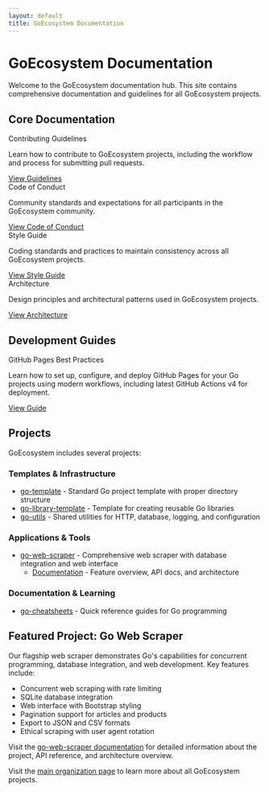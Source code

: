```yaml
---
layout: default
title: GoEcosystem Documentation
---
```


# GoEcosystem Documentation

Welcome to the GoEcosystem documentation hub. This site contains comprehensive documentation and guidelines for all GoEcosystem projects.

## Core Documentation

<div class="row">
  <div class="col-md-6">
    <div class="card">
      <div class="card-title">
        <i class="fas fa-code-branch"></i> Contributing Guidelines
      </div>
      <p>Learn how to contribute to GoEcosystem projects, including the workflow and process for submitting pull requests.</p>
      <a href="CONTRIBUTING.html">View Guidelines <i class="fas fa-arrow-right"></i></a>
    </div>
  </div>
  <div class="col-md-6">
    <div class="card">
      <div class="card-title">
        <i class="fas fa-users"></i> Code of Conduct
      </div>
      <p>Community standards and expectations for all participants in the GoEcosystem community.</p>
      <a href="CODE_OF_CONDUCT.html">View Code of Conduct <i class="fas fa-arrow-right"></i></a>
    </div>
  </div>
</div>

<div class="row">
  <div class="col-md-6">
    <div class="card">
      <div class="card-title">
        <i class="fas fa-pencil-ruler"></i> Style Guide
      </div>
      <p>Coding standards and practices to maintain consistency across all GoEcosystem projects.</p>
      <a href="STYLE_GUIDE.html">View Style Guide <i class="fas fa-arrow-right"></i></a>
    </div>
  </div>
  <div class="col-md-6">
    <div class="card">
      <div class="card-title">
        <i class="fas fa-sitemap"></i> Architecture
      </div>
      <p>Design principles and architectural patterns used in GoEcosystem projects.</p>
      <a href="ARCHITECTURE.html">View Architecture <i class="fas fa-arrow-right"></i></a>
    </div>
  </div>
</div>

## Development Guides

<div class="card">
  <div class="card-title">
    <i class="fas fa-globe"></i> GitHub Pages Best Practices
  </div>
  <p>Learn how to set up, configure, and deploy GitHub Pages for your Go projects using modern workflows, including latest GitHub Actions v4 for deployment.</p>
  <a href="pages/github_pages_best_practices.html">View Guide <i class="fas fa-arrow-right"></i></a>
</div>

## Projects

GoEcosystem includes several projects:

### Templates & Infrastructure

- <i class="fas fa-folder-tree"></i> [go-template](https://github.com/GoEcosystem/go-template) - Standard Go project template with proper directory structure
- <i class="fas fa-book-open"></i> [go-library-template](https://github.com/GoEcosystem/go-library-template) - Template for creating reusable Go libraries
- <i class="fas fa-tools"></i> [go-utils](https://github.com/GoEcosystem/go-utils) - Shared utilities for HTTP, database, logging, and configuration

### Applications & Tools

- <i class="fas fa-spider"></i> [go-web-scraper](https://github.com/GoEcosystem/go-web-scraper) - Comprehensive web scraper with database integration and web interface
  - [Documentation](https://goecosystem.github.io/go-web-scraper/) - Feature overview, API docs, and architecture

### Documentation & Learning

- <i class="fas fa-list-alt"></i> [go-cheatsheets](https://goecosystem.github.io/go-cheatsheets/) - Quick reference guides for Go programming

## Featured Project: Go Web Scraper

Our flagship web scraper demonstrates Go's capabilities for concurrent programming, database integration, and web development. Key features include:

<ul class="feature-list">
  <li><i class="fas fa-bolt"></i> <span>Concurrent web scraping with rate limiting</span></li>
  <li><i class="fas fa-database"></i> <span>SQLite database integration</span></li>
  <li><i class="fas fa-desktop"></i> <span>Web interface with Bootstrap styling</span></li>
  <li><i class="fas fa-list-ol"></i> <span>Pagination support for articles and products</span></li>
  <li><i class="fas fa-file-export"></i> <span>Export to JSON and CSV formats</span></li>
  <li><i class="fas fa-user-secret"></i> <span>Ethical scraping with user agent rotation</span></li>
</ul>

Visit the [go-web-scraper documentation](https://goecosystem.github.io/go-web-scraper/) for detailed information about the project, API reference, and architecture overview.

Visit the [main organization page](https://goecosystem.github.io/) to learn more about all GoEcosystem projects.
